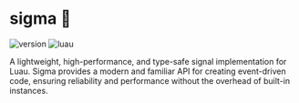 # sigma 🗿

![version](https://img.shields.io/badge/version-1.0.0-blue)
![luau](https://img.shields.io/badge/luau-strict-purple)

A lightweight, high-performance, and type-safe signal implementation for Luau. Sigma provides a modern and familiar API for creating event-driven code, ensuring reliability and performance without the overhead of built-in instances.
